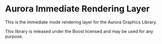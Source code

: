 Aurora Immediate Rendering Layer
================================

This is the immediate mode rendering layer for the Aurora Graphics Library.

This library is released under the Boost licensed and may be used for any purpose.